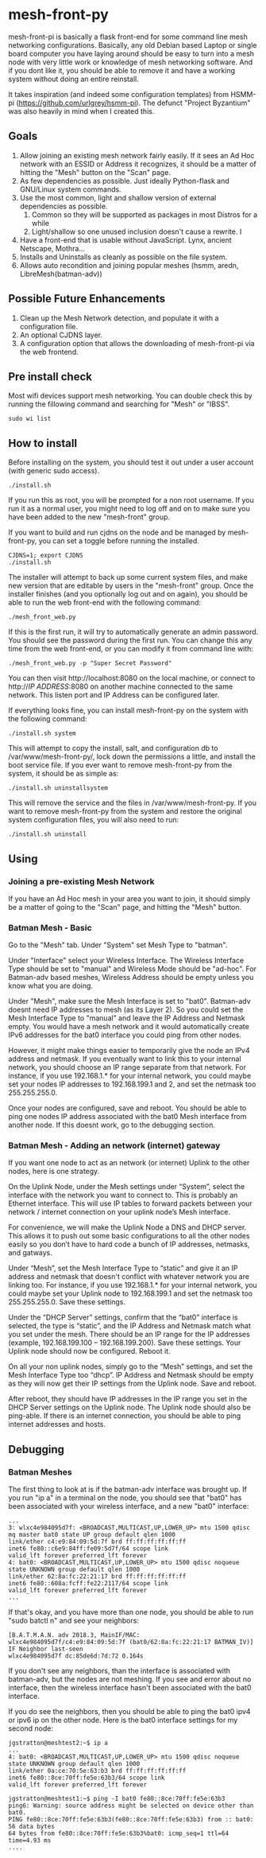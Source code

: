 # mesh-front-py
mesh-front-pi is basically a flask front-end for some command line mesh networking configurations. Basically, any old Debian based Laptop or single board computer you have laying around should be easy to turn into a mesh node with very little work or knowledge of mesh networking software. And if you dont like it, you should be able to remove it and have a working system without doing an entire reinstall. 

It takes inspiration (and indeed some configuration templates) from HSMM-pi (https://github.com/urlgrey/hsmm-pi). The defunct "Project Byzantium" was also heavily in mind when I created this. 

## Goals
1. Allow joining an existing mesh network fairly easily. If it sees an Ad Hoc network with an ESSID or Address it recognizes, it should be a matter of hitting the "Mesh" button on the "Scan" page. 
1. As few dependencies as possible. Just ideally Python-flask and GNU/Linux system commands.
1. Use the most common, light and shallow version of external dependencies as possible. 
	1. Common so they will be supported as packages in most Distros for a while
	1. Light/shallow so one unused inclusion doesn't cause a rewrite. I
1. Have a front-end that is usable without JavaScript. Lynx, ancient Netscape, Mothra... 
1. Installs and Uninstalls as cleanly as possible on the file system. 
1. Allows auto recondition and joining popular meshes (hsmm, aredn, LibreMesh(batman-adv))

## Possible Future Enhancements
1. Clean up the Mesh Network detection, and populate it with a configuration file.
1. An optional CJDNS layer.
1. A configuration option that allows the downloading of mesh-front-pi via the web frontend. 

## Pre install check
Most wifi devices support mesh networking. You can double check this by running the fillowing command and searching for "Mesh" or "IBSS".

    sudo wi list

## How to install
Before installing on the system, you should test it out under a user account (with generic sudo access). 

    ./install.sh

If you run this as root, you will be prompted for a non root username. If you run it as a normal user, you might need to log off and on to make sure you have been added to the new "mesh-front" group.

If you want to build and run cjdns on the node and be managed by mesh-front-py, you can set a toggle before running the installed.

    CJDNS=1; export CJDNS
    ./install.sh

The installer will attempt to back up some current system files, and make new version that are editable by users in the "mesh-front" group. Once the installer finishes (and you optionally log out and on again), you should be able to run the web front-end with the following command:

    ./mesh_front_web.py

If this is the first run, it will try to automatically generate an admin password. You should see the password during the first run. You can change this any time from the web front-end, or you can modify it from command line with:

    ./mesh_front_web.py -p "Super Secret Password"

You can then visit http://localhost:8080 on the local machine, or connect to http://*IP ADDRESS*:8080 on another machine connected to the same network. This listen port and IP Address can be configured later.

If everything looks fine, you can install mesh-front-py on the system with the following command:

    ./install.sh system

This will attempt to copy the install, salt, and configuration db to /var/www/mesh-front-py/, lock down the permissions a little, and install the boot service file. If you ever want to remove mesh-front-py from the system, it should be as simple as:

    ./install.sh uninstallsystem

This will remove the service and the files in /var/www/mesh-front-py. If you want to remove mesh-front-py from the system and restore the original system configuration files, you will also need to run:

    ./install.sh uninstall

## Using

### Joining a pre-existing Mesh Network
If you have an Ad Hoc mesh in your area you want to join, it should simply be a matter of going to the "Scan" page, and hitting the "Mesh" button. 

### Batman Mesh - Basic
Go to the "Mesh" tab. Under "System" set Mesh Type to "batman".

Under "Interface" select your Wireless Interface. The Wireless Interface Type should be set to "manual" and Wireless Mode should be "ad-hoc". For Batman-adv based meshes, Wireless Address should be empty unless you know what you are doing. 

Under "Mesh", make sure the Mesh Interface is set to "bat0". Batman-adv doesnt need IP addresses to mesh (as its Layer 2). So you could set the Mesh Interface Type to "manual" and leave the IP Address and Netmask empty. You would have a mesh network and it would automatically create IPv6 addresses for the bat0 interface you could ping from other nodes.

However, it might make things easier to temporarily give the node an IPv4 address and netmask. If you eventually want to link this to your internal network, you should choose an IP range separate from that network. For instance, if you use 192.168.1.* for your internal network, you could maybe set your nodes IP addresses to 192.168.199.1 and 2, and set the netmask too 255.255.255.0.

Once your nodes are configured, save and reboot. You should be able to ping one nodes IP address associated with the bat0 Mesh interface from another node. If this doesnt work, go to the debugging section.

### Batman Mesh - Adding an network (internet) gateway
If you want one node to act as an network (or internet) Uplink to the other nodes, here is one strategy.

On the Uplink Node, under the Mesh settings under “System”, select the interface with the network you want to connect to. This is probably an Ethernet interface. This will use IP tables to forward packets between your network / internet connection on your uplink node’s Mesh interface.

For convenience, we will make the Uplink Node a DNS and DHCP server. This allows it to push out some basic configurations to all the other nodes easily so you don’t have to hard code a bunch of IP addresses, netmasks, and gatways. 

Under “Mesh”, set the Mesh Interface Type to “static” and give it an IP address and netmask that doesn't conflict with whatever network you are linking too. For instance, if you use 192.168.1.* for your internal network, you could maybe set your Uplink node to 192.168.199.1 and set the netmask too 255.255.255.0. Save these settings.

Under the “DHCP Server” settings, confirm that the “bat0” interface is selected, the type is “static”, and the IP Address and Netmask match what you set under the mesh. There should be an IP range for the IP addresses (example, 192.168.199.100 – 192.168.199.200). Save these settings. Your Uplink node should now be configured. Reboot it.

On all your non uplink nodes, simply go to the “Mesh” settings, and set the Mesh Interface Type too “dhcp”. IP Address and Netmask should be empty as they will now get their IP settings from the Uplink node. Save and reboot. 

After reboot, they should have IP addresses in the IP range you set in the DHCP Server settings on the Uplink node. The Uplink node should also be ping-able. If there is an internet connection, you should be able to ping internet addresses and hosts.

## Debugging

### Batman Meshes

The first thing to look at is if the batman-adv interface was brought up. If you run "ip a" in a terminal on the node, you should see that "bat0" has been associated with your wireless interface, and a new "bat0" interface:

    ...
    3: wlxc4e984095d7f: <BROADCAST,MULTICAST,UP,LOWER_UP> mtu 1500 qdisc mq master bat0 state UP group default qlen 1000
    link/ether c4:e9:84:09:5d:7f brd ff:ff:ff:ff:ff:ff
    inet6 fe80::c6e9:84ff:fe09:5d7f/64 scope link
    valid_lft forever preferred_lft forever
    4: bat0: <BROADCAST,MULTICAST,UP,LOWER_UP> mtu 1500 qdisc noqueue state UNKNOWN group default qlen 1000
    link/ether 62:8a:fc:22:21:17 brd ff:ff:ff:ff:ff:ff
    inet6 fe80::608a:fcff:fe22:2117/64 scope link
    valid_lft forever preferred_lft forever
    ...

If that's okay, and you have more than one node, you should be able to run "sudo batctl n" and see your neighbors:

    [B.A.T.M.A.N. adv 2018.3, MainIF/MAC: wlxc4e984095d7f/c4:e9:84:09:5d:7f (bat0/62:8a:fc:22:21:17 BATMAN_IV)]
    IF Neighbor last-seen
    wlxc4e984095d7f dc:85de6d:7d:72 0.164s

If you don't see any neighbors, than the interface is associated with batman-adv, but the nodes are not meshing. If you see and error about no interface, then the wireless interface hasn't been associated with the bat0 interface.

If you do see the neighbors, then you should be able to ping the bat0 ipv4 or ipv6 ip on the other node. Here is the bat0 interface settings for my second node:

    jgstratton@meshtest2:~$ ip a
    ...
    4: bat0: <BROADCAST,MULTICAST,UP,LOWER_UP> mtu 1500 qdisc noqueue state UNKNOWN group default qlen 1000
    link/ether 0a:ce:70:5e:63:b3 brd ff:ff:ff:ff:ff:ff
    inet6 fe80::8ce:70ff:fe5e:63b3/64 scope link
    valid_lft forever preferred_lft forever

    jgstratton@meshtest1:~$ ping -I bat0 fe80::8ce:70ff:fe5e:63b3
    ping6: Warning: source address might be selected on device other than bat0.
    PING fe80::8ce:70ff:fe5e:63b3(fe80::8ce:70ff:fe5e:63b3) from :: bat0: 56 data bytes
    64 bytes from fe80::8ce:70ff:fe5e:63b3%bat0: icmp_seq=1 ttl=64 time=4.93 ms
    ....
